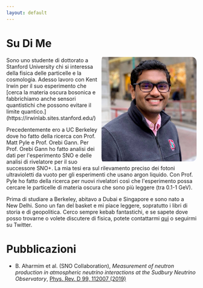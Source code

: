 ```yaml
---
layout: default
---
```

<!---
Text can be **bold**, _italic_, or ~~strikethrough~~.

[Link to another page](./another-page.html)

There should be whitespace between paragraphs.

There should be whitespace between paragraphs. We recommend including a README, or a file with information about your project.
--->
# Su Di Me
 <img align="right" src="./dp.jpg" style="max-width:50%; border-radius:5%; padding-left: 10px;">
<!--<img style="position:absolute; LEFT:78% " width="205" height="308" src="./goodpic.jpg"> -->
Sono uno studente di dottorato a Stanford University chi si interessa della fisica delle particelle e la 
cosmologia. Adesso lavoro con Kent Irwin per il suo esperimento che [cerca la materia oscura bosonica e fabbrichiamo anche sensori quantistichi che possono 
evitare il limite quantico.](https://irwinlab.sites.stanford.edu/) 


Precedentemente ero a UC Berkeley dove ho fatto della ricerca con Prof. Matt Pyle e Prof. Orebi Gann.
Per Prof. Orebi Gann ho fatto analisi dei dati per l'esperimento SNO e delle analisi di rivelatore per il suo 
successore SNO+. La mia tesi era sul rilevamento preciso dei fotoni ultravioletti da vuoto per gli esperimenti che usano 
argon liquido. Con Prof. Pyle ho fatto della ricerca per nuovi rivelatori così che l'esperimento possa cercare le particelle di materia
oscura che sono più leggere (tra 0.1-1 GeV).

Prima di studiare a Berkeley, abitavo a Dubai e Singapore e sono nato a New Delhi. Sono un fan del basket e mi piace leggere, sopratutto i libri
di storia e di geopolitica. Cerco sempre kebab fantastichi, e se sapete dove posso trovarne o volete discutere di fisica,
potete contattarmi [qui](mailto:joesingh@stanford.edu) o seguirmi su Twitter. 

# Pubblicazioni

* B. Aharmim et al. (SNO Collaboration), _Measurement of neutron production in atmospheric neutrino interactions at the Sudbury Neutrino Observatory_,
  [Phys. Rev. D 99, 112007 (2019)](https://journals.aps.org/prd/abstract/10.1103/PhysRevD.99.112007)

<!---
## Header 2

> This is a blockquote following a header.
>
> When something is important enough, you do it even if the odds are not in your favor.

### Header 3

```js
// Javascript code with syntax highlighting.
var fun = function lang(l) {
  dateformat.i18n = require('./lang/' + l)
  return true;
}
```

```ruby
# Ruby code with syntax highlighting
GitHubPages::Dependencies.gems.each do |gem, version|
  s.add_dependency(gem, "= #{version}")
end
```

#### Header 4

*   This is an unordered list following a header.
*   This is an unordered list following a header.
*   This is an unordered list following a header.

##### Header 5

1.  This is an ordered list following a header.
2.  This is an ordered list following a header.
3.  This is an ordered list following a header.

###### Header 6

| head1        | head two          | three |
|:-------------|:------------------|:------|
| ok           | good swedish fish | nice  |
| out of stock | good and plenty   | nice  |
| ok           | good `oreos`      | hmm   |
| ok           | good `zoute` drop | yumm  |

### There's a horizontal rule below this.

* * *

### Here is an unordered list:

*   Item foo
*   Item bar
*   Item baz
*   Item zip

### And an ordered list:

1.  Item one
1.  Item two
1.  Item three
1.  Item four

### And a nested list:

- level 1 item
  - level 2 item
  - level 2 item
    - level 3 item
    - level 3 item
- level 1 item
  - level 2 item
  - level 2 item
  - level 2 item
- level 1 item
  - level 2 item
  - level 2 item
- level 1 item

### Small image

![Octocat](https://assets-cdn.github.com/images/icons/emoji/octocat.png)

### Large image

![Branching](https://guides.github.com/activities/hello-world/branching.png)


### Definition lists can be used with HTML syntax.

<dl>
<dt>Name</dt>
<dd>Godzilla</dd>
<dt>Born</dt>
<dd>1952</dd>
<dt>Birthplace</dt>
<dd>Japan</dd>
<dt>Color</dt>
<dd>Green</dd>
</dl>

```
Long, single-line code blocks should not wrap. They should horizontally scroll if they are too long. This line should be long enough to demonstrate this.
```

```
The final element.
```
--->
